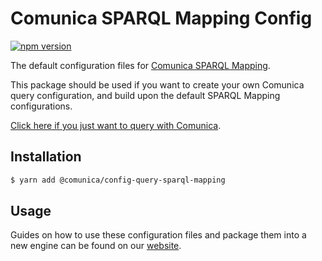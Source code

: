 # Comunica SPARQL Mapping Config

[![npm version](https://badge.fury.io/js/%40comunica%2Fconfig-query-sparql-mapping.svg)](https://www.npmjs.com/package/@comunica/config-query-sparql-mapping)

The default configuration files for [Comunica SPARQL Mapping](https://github.com/comunica/comunica-feature-mapping/tree/master/packages/query-sparql-mapping#readme).

This package should be used if you want to create your own Comunica query configuration, and build upon the default SPARQL Mapping configurations.

[Click here if you just want to query with Comunica](https://comunica.dev/docs/query/).

## Installation

```bash
$ yarn add @comunica/config-query-sparql-mapping
```

## Usage

Guides on how to use these configuration files and package them into a new engine can be found on our [website](https://comunica.dev/docs/modify/).
